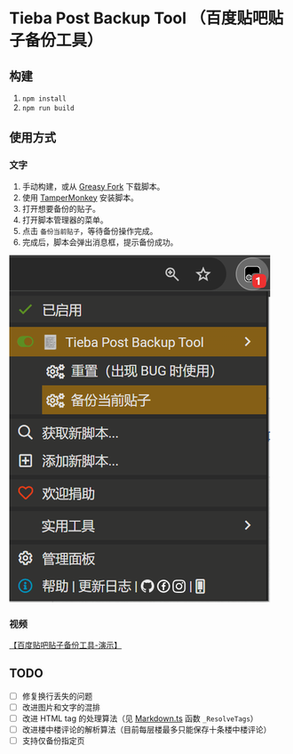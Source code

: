 # Tieba Post Backup Tool （百度贴吧贴子备份工具）

## 构建
1. `npm install`
2. `npm run build`

## 使用方式
### 文字
1. 手动构建，或从 [Greasy Fork](https://greasyfork.org/scripts/526166-tieba-post-backup-tool) 下载脚本。
2. 使用 [TamperMonkey](https://www.tampermonkey.net/) 安装脚本。
3. 打开想要备份的贴子。
4. 打开脚本管理器的菜单。
5. 点击 `备份当前贴子`，等待备份操作完成。
6. 完成后，脚本会弹出消息框，提示备份成功。

![interface](interface.png)

### 视频
[【百度贴吧贴子备份工具-演示】](https://www.bilibili.com/video/BV1A8NteREva/?share_source=copy_web&vd_source=34d2dac1f41bd4ca259dd99a9bbdc8b2)

## TODO
- [ ] 修复换行丢失的问题
- [ ] 改进图片和文字的混排
- [ ] 改进 HTML tag 的处理算法（见 [Markdown.ts](./src/Markdown.ts) 函数 `_ResolveTags`）
- [ ] 改进楼中楼评论的解析算法（目前每层楼最多只能保存十条楼中楼评论）
- [ ] 支持仅备份指定页
